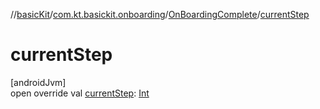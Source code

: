 //[basicKit](../../../index.md)/[com.kt.basickit.onboarding](../index.md)/[OnBoardingComplete](index.md)/[currentStep](current-step.md)

# currentStep

[androidJvm]\
open override val [currentStep](current-step.md): [Int](https://kotlinlang.org/api/latest/jvm/stdlib/kotlin/-int/index.html)
